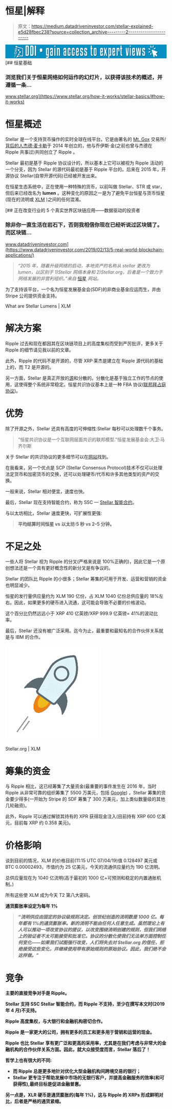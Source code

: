 # 恒星|解释

> 原文：<https://medium.datadriveninvestor.com/stellar-explained-e5d28fbec238?source=collection_archive---------2----------------------->

[![](img/7311754d24f635205c0519fade7ffc4e.png)](http://www.track.datadriveninvestor.com/1B9E)[](https://www.stellar.org/how-it-works/stellar-basics/#how-it-works) [## 恒星基础

### 浏览我们关于恒星网络如何运作的幻灯片，以获得该技术的概述，并遵循一条…

www.stellar.org](https://www.stellar.org/how-it-works/stellar-basics/#how-it-works) 

# 恒星概述

Stellar 是一个支持货币操作的实时全球在线平台。它是由著名的 [Mt. Gox](http://jedmccaleb.com) 交易所/ [背后的人](https://www.linkedin.com/in/jed-mccaleb-4052a4)[杰德·麦卡勒](https://github.com/jedmccaleb)于 2014 年创立的，他与乔伊斯·金(之前也曾与杰德在 Ripple 共事过)共同创立了 Ripple 。

Stellar 最初是基于 Ripple 协议设计的，所以基本上它可以被视为 Ripple 活动的一个分支，因为 Stellar 的源代码最初是基于 Ripple 平台的。后来在 2015 年，开源协议 Stellar(自带开源代码)已经被开发出来。

在恒星生态系统中，正在使用一种特殊的货币，以前叫做 Stellar、STR 或 star，但后来已经改名为 **lumen** 。这种变化的原因之一是为了避免平台恒星与货币恒星(现在的流明或 [XLM](https://www.stellar.org/lumens/) )之间的任何混淆。

[](https://www.datadriveninvestor.com/2019/02/13/5-real-world-blockchain-applications/) [## 正在改变行业的 5 个真实世界区块链应用——数据驱动的投资者

### 除非你一直生活在岩石下，否则我相信你现在已经听说过区块链了。而区块链…

www.datadriveninvestor.com](https://www.datadriveninvestor.com/2019/02/13/5-real-world-blockchain-applications/) 

> *“2015 年，随着升级网络的启动，本地资产的名称从 stellar 更改为 lumen，以区别于 1)Stellar 网络本身和 2)Stellar.org，后者是一个致力于网络发展的非营利组织。”来自* [恒星](https://www.stellar.org/) *网站。*

为了支持该平台，一个名为恒星发展基金会(SDF)的非商业基金应运而生，并由 Stripe 公司提供资金支持。

What are Stellar Lumens | XLM

# 解决方案

Ripple 过去和现在都因其在区块链项目上的高度集权而受到严厉批评，更多关于 Ripple 的细节请见我以前的文章。

此外，Ripple 的代码不是开源的，尽管 XRP·莱杰是建立在 Ripple 源代码的基础上的，而 T2 是开源的。

另一方面，Stellar 是真正开放的[源](https://github.com/stellar)和分散的。分散化是基于独立工作的节点的使用，这使得整个系统非常稳定。恒星共识协议基本上是一种 FBA 协议([联邦拜占庭协议](https://www.stellar.org/developers/guides/concepts/scp.html))。

# 优势

除了开源之外，Stellar 还具有高度的可伸缩性:Stellar 每秒可以处理数千个事务。

> "恒星共识协议是一个互联网层面共识的联邦模型."恒星发展基金会:大卫·马齐尔斯

关于 Stellar 的共识协议的更多细节可以在[网站](https://www.stellar.org/papers/stellar-consensus-protocol.pdf)找到。

在我看来，另一个优点是 SCP (Stellar Consensus Protocol)技术不仅可以处理法定货币和加密货币的交换，还可以处理硬币/代币和许多其他类型的资产的交换。

一般来说，Stellar 相对便宜，速度也快。

最后，Stellar 现在支持智能合约，称为 SSC — [Stellar 智能合约](https://www.stellar.org/developers/guides/walkthroughs/stellar-smart-contracts.html)。

与以太坊相比，Stellar 速度更快，可扩展性更强:

> **平均结算时间恒星 vs 以太坊:5 秒 vs 2–5 分钟。**

# 不足之处

一些人将 Stellar 视为 Ripple 的分叉(严格来说是 100%正确的)，因此它是一个原创想法还是一个具有更好概念性的新分叉是有争议的。

Stellar 的团队比 Ripple 的小很多；Stellar 筹集的可用于开发、运营和营销的资金也明显减少。

恒星的发行量供应量约为 XLM 190 亿份，占 XLM 1040 亿份总供应量的 18%左右。因此，如果更多的硬币进入流通，这可能会导致不必要的价格波动。

这个百分比仍然远远小于 XRP 410 亿英镑/XRP 999.9 亿英镑= 41%的波动比率。

最后，Stellar 还没有被广泛采用。迄今为止，最重要和最知名的合作伙伴关系就是与 IBM 的合作。

![](img/57396f02ed3f03c9e709fe6a763e12ec.png)

Stellar.org | XLM

# 筹集的资金

与 Ripple 相比，这已经筹集了大量资金(最重要的事件发生在 2016 年，当时 Ripple 从非常可靠的组织筹集了 5500 万美元，包括 [Google](https://www.cnbc.com/2016/09/15/google-backed-blockchain-start-up-ripple-raises-55-million-from-big-banks.html)) ，Stellar 筹集的资金要少得多(一开始为 Stripe 的 SDF 筹集了 300 万美元，加上类似数量级的其他几轮融资)。

此外，Ripple 可以通过解锁其持有的 XPR 获得现金注入(目前持有 XRP 600 亿美元，目前每 XRP 约 0.358 美元)。

# 价格影响

谈到目前的情况，XLM 的价格目前(11:15 UTC 07/04/19)值 0.128497 美元或 BTC 0.00002493，市值约为 25 亿美元，今天的流通供应量约为 190 亿流明。

总供应量现在为 1040 亿流明(高于最初的 1000 亿+可预测和稳定的内置通胀机制。)

所有这些使 XLM 成为今天 T2 第八大密码。

**通货膨胀率**[](https://www.stellar.org/lumens/)****设定为每年 1%****

> ***“流明供应由固定的协议级规则决定。创世纪创造的流明数是 1000 亿。每年都有 1%的通货膨胀率。新的流明不能由任何人任意生成。虽然理论上有人可以推动一项改变协议的提议，以改变围绕流明创建的规则，但我们网络上的验证者不太可能接受和批准它。协议的分散化使我们无法单方面控制任何变化——如果我们试图强行改变，人们将失去对 Stellar.org 的信任，拒绝接受这些变化，并继续使用带有原始规则的原始协议。因此，我们绝不会这样做。”***

# **竞争**

**主要的直接竞争对手是 Ripple。**

**Stellar 支持 SSC Stellar 智能合约，而 Ripple 不支持，至少在撰写本文时(2019 年 4 月)不支持。**

**Ripple 高度集权，与大银行和金融机构密切合作。**

**Ripple 是一家更大的公司，拥有更多的员工和更多用于营销和运营的现金。**

**Ripple 也比 Stellar 享有更广泛和更高的采用率，尤其是在我们考虑与非常大的金融机构的合作伙伴关系方面。因此，就大众接受度而言，Stellar 落后了！**

**哲学上也有很大的不同:**

*   **而 Ripple 总是更多地针对优化大型金融机构间跨境交易的银行；**
*   ****Stellar 更专注于帮助发展中市场的无银行客户，并提高金融服务的效率(和可获得性),最终目标是促进金融普惠。****

**另一点是，XLR 硬币是通货膨胀的(每年 1%)，这与 Ripple 的 XRPs 形成鲜明对比，后者是严格的通货紧缩。**